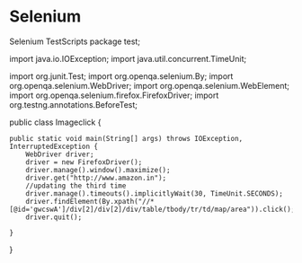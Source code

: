 # Selenium
Selenium TestScripts
package test;

import java.io.IOException;
import java.util.concurrent.TimeUnit;

import org.junit.Test;
import org.openqa.selenium.By;
import org.openqa.selenium.WebDriver;
import org.openqa.selenium.WebElement;
import org.openqa.selenium.firefox.FirefoxDriver;
import org.testng.annotations.BeforeTest;

public class Imageclick {
	
	
	public static void main(String[] args) throws IOException, InterruptedException {
		WebDriver driver;
		driver = new FirefoxDriver();
		driver.manage().window().maximize();
		driver.get("http://www.amazon.in");
		//updating the third time
		driver.manage().timeouts().implicitlyWait(30, TimeUnit.SECONDS);
		driver.findElement(By.xpath("//*[@id='gwcswA']/div[2]/div[2]/div/table/tbody/tr/td/map/area")).click();
		driver.quit();
		
	}

}
